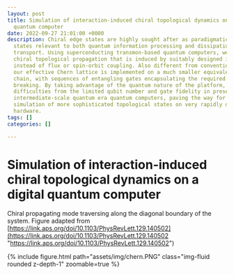 ```yaml
---
layout: post
title: Simulation of interaction-induced chiral topological dynamics on a digital
  quantum computer
date: 2022-09-27 21:01:00 +0000
description: Chiral edge states are highly sought after as paradigmatic topological
  states relevant to both quantum information processing and dissipationless electron
  transport. Using superconducting transmon-based quantum computers, we demonstrate
  chiral topological propagation that is induced by suitably designed interactions,
  instead of flux or spin-orbit coupling. Also different from conventional 2D realizations,
  our effective Chern lattice is implemented on a much smaller equivalent 1D spin
  chain, with sequences of entangling gates encapsulating the required time-reversal
  breaking. By taking advantage of the quantum nature of the platform, we circumvented
  difficulties from the limited qubit number and gate fidelity in present-day noisy
  intermediate-scale quantum era quantum computers, paving the way for the quantum
  simulation of more sophisticated topological states on very rapidly developing quantum
  hardware.
tags: []
categories: []

---
```

# Simulation of interaction-induced chiral topological dynamics on a digital quantum computer

Chiral propagating mode traversing along the diagonal boundary of the system. Figure adapted from [https://link.aps.org/doi/10.1103/PhysRevLett.129.140502](https://link.aps.org/doi/10.1103/PhysRevLett.129.140502 "https://link.aps.org/doi/10.1103/PhysRevLett.129.140502")

<div class="row mt-3">
    <div class="col-sm mt-3 mt-md-0">
        {% include figure.html path="assets/img/chern.PNG" class="img-fluid rounded z-depth-1" zoomable=true %}
    </div>
</div>
